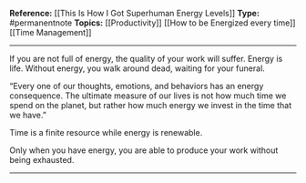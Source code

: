 
**Reference:** [[This Is How I Got Superhuman Energy Levels]]
**Type:** #permanentnote 
**Topics:** [[Productivity]] [[How to be Energized every time]] [[Time Management]]

----
If you are not full of energy, the quality of your work will suffer. Energy is life. Without energy, you walk around dead, waiting for your funeral.

“Every one of our thoughts, emotions, and behaviors has an energy consequence. The ultimate measure of our lives is not how much time we spend on the planet, but rather how much energy we invest in the time that we have.”

Time is a finite resource while energy is renewable.

Only when you have energy, you are able to produce your work without being exhausted.

----

